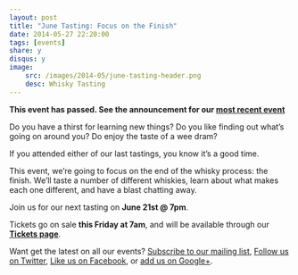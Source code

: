 ```yaml
---
layout: post
title: "June Tasting: Focus on the Finish"
date: 2014-05-27 22:20:00
tags: [events]
share: y
disqus: y
image: 
    src: /images/2014-05/june-tasting-header.png
    desc: Whisky Tasting
---
```


**This event has passed. See the announcement for our [most recent event](/most-recent/)**

Do you have a thirst for learning new things? Do you like finding out what’s going on around you? Do enjoy the taste of a wee dram?

If you attended either of our last tastings, you know it’s a good time. 

This event, we’re going to focus on the end of the whisky process: the finish. We’ll taste a number of different whiskies, learn about what makes each one different, and have a blast chatting away.

Join us for our next tasting on **June 21st @ 7pm**.

Tickets go on sale **this Friday at 7am**, and will be available through our **[Tickets page][1]**. 

Want get the latest on all our events? [Subscribe to our mailing list][2], [Follow us on Twitter][3], [Like us on Facebook][4], or [add us on Google+][5].

  [1]: /tickets/
  [2]: /subscribe/
  [3]: http://twitter.com/whiskydev
  [4]: http://www.facebook.com/whiskydev
  [5]: http://plus.google.com/+Whiskydev
